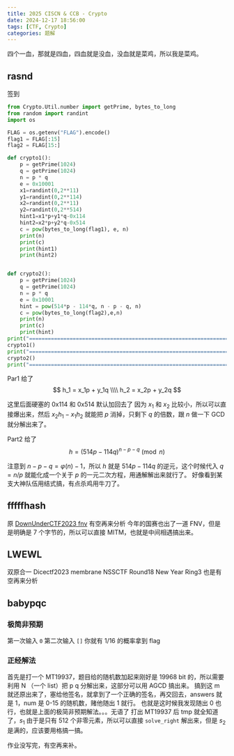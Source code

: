 ```yaml
---
title: 2025 CISCN & CCB - Crypto
date: 2024-12-17 18:56:00
tags: [CTF, Crypto]
categories: 题解
---
```


四个一血，那就是四血，四血就是没血，没血就是菜鸡，所以我是菜鸡。

<!--more-->

## rasnd

签到

```python
from Crypto.Util.number import getPrime, bytes_to_long
from random import randint
import os

FLAG = os.getenv("FLAG").encode()
flag1 = FLAG[:15]
flag2 = FLAG[15:]

def crypto1():
    p = getPrime(1024)
    q = getPrime(1024)
    n = p * q
    e = 0x10001
    x1=randint(0,2**11)
    y1=randint(0,2**114)
    x2=randint(0,2**11)
    y2=randint(0,2**514)
    hint1=x1*p+y1*q-0x114
    hint2=x2*p+y2*q-0x514
    c = pow(bytes_to_long(flag1), e, n)
    print(n)
    print(c)
    print(hint1)
    print(hint2)


def crypto2():
    p = getPrime(1024)
    q = getPrime(1024)
    n = p * q
    e = 0x10001
    hint = pow(514*p - 114*q, n - p - q, n)
    c = pow(bytes_to_long(flag2),e,n)
    print(n)
    print(c)
    print(hint)
print("==================================================================")
crypto1()
print("==================================================================")
crypto2()
print("==================================================================")
```

Par1 给了
$$
h_1 = x_1p + y_1q \\\\
h_2 = x_2p + y_2q
$$

这里后面硬塞的 0x114 和 0x514 默认加回去了
因为 $x_1$ 和 $x_2$ 比较小，所以可以直接爆出来，然后 $x_2h_1 - x_1h_2$ 就能把 $p$ 消掉，只剩下 $q$ 的倍数，跟 $n$ 做一下 GCD 就分解出来了。

Part2 给了
$$
h = (514p - 114q)^{n - p - q} \pmod n
$$

注意到 $n - p - q = \varphi(n) - 1$，所以 $h$ 就是 $514p - 114q$ 的逆元，这个时候代入 $q = n/p$ 就能化成一个关于 $p$ 的一元二次方程，用通解解出来就行了。
好像看到某支大神队伍用结式搞，有点杀鸡用牛刀了。

## fffffhash

原
[DownUnderCTF2023 fnv](https://github.com/DownUnderCTF/Challenges_2023_Public/blob/main/crypto/fnv/solve/solution_joseph_LLL.sage)
有空再来分析
今年的国赛也出了一道 FNV，但是是明确是 7 个字节的，所以可以直接 MITM，也就是中间相遇搞出来。

## LWEWL

双原合一
Dicectf2023 membrane
NSSCTF Round18 New Year Ring3
也是有空再来分析

## babypqc

### 极简非预期

第一次输入 `0`
第二次输入 `[]`
你就有 1/16 的概率拿到 flag

### 正经解法

首先是打一个 MT19937，题目给的随机数加起来刚好是 19968 bit 的，所以需要利用 N （一个 list）把 p q 分解出来，这部分可以用 AGCD 搞出来。
搞到这 m 就还原出来了，塞给他签名，就拿到了一个正确的签名，再交回去，answers 就是 1，num 是 0-15 的随机数，赌他随出 1 就行。
也就是这时候我发现随出 0 也行，也就是上面的极简非预期解法。。。无语了
打出 MT19937 后 tmp 就全知道了，$s_1$ 由于是只有 512 个非零元素，所以可以直接 `solve_right` 解出来，但是 $s_2$ 是满的，应该要用格搞一搞。

作业没写完，有空再来补。
